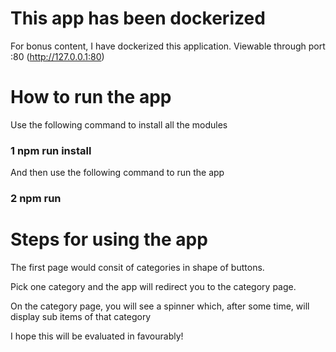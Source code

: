 # This app has been dockerized 

For bonus content, I have dockerized this application. Viewable through port :80 (http://127.0.0.1:80)

# How to run the app

Use the following command to install all the modules

### 1 npm run install 

And then use the following command to run the app

### 2 npm run  

# Steps for using the app

The first page would consit of categories in shape of buttons.

Pick one category and the app will redirect you to the category page.

On the category page, you will see a spinner which, after some time, will display sub items of that category

I hope this will be evaluated in favourably!
